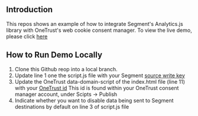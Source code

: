 ## Introduction ## 

This repos shows an example of how to integrate Segment's Analytics.js library with OneTrust's web cookie consent manager. To view the live demo, please click [here](https://glitch.com/~plastic-teal-gasoline)

## How to Run Demo Locally ## 

1) Clone this Github reop into a local branch. 
2) Update line 1 one the script.js file with your Segment [source write key](https://segment.com/docs/connections/find-writekey/)
3) Update the OneTrust data-domain-script of the index.html file (line 11) with your [OneTrust id](https://my.onetrust.com/s/article/UUID-5394213a-70b9-c4e6-d68c-f809b55e7af6?topicId=0TO1Q000000ssJBWAY) This id is found within your OneTrust consent manager account, under Scipts -> Publish
4) Indicate whether you want to disable data being sent to Segment destinations by default on line 3 of script.js file



